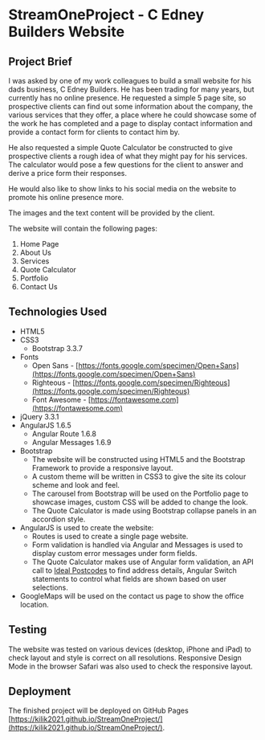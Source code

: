 # StreamOneProject - C Edney Builders Website

## Project Brief

I was asked by one of my work colleagues to build a small website for his dads business, C Edney Builders. He has been trading for many years, but currently has no online presence. He requested a simple 5 page site, so prospective clients can find out some information about the company, the various services that they offer, a place where he could showcase some of the work he has completed and a page to display contact information and provide a contact form for clients to contact him by.

He also requested a simple Quote Calculator be constructed to give prospective clients a rough idea of what they might pay for his services. The calculator would pose a few questions for the client to answer and derive a price form their responses.

He would also like to show links to his social media on the website to promote his online presence more.

The images and the text content will be provided by the client.

The website will contain the following pages:

1. Home Page
2. About Us
3. Services
4. Quote Calculator
5. Portfolio
6. Contact Us

## Technologies Used

* HTML5
* CSS3
	* Bootstrap 3.3.7
* Fonts
	* Open Sans - [https://fonts.google.com/specimen/Open+Sans](https://fonts.google.com/specimen/Open+Sans)
	* Righteous - [https://fonts.google.com/specimen/Righteous](https://fonts.google.com/specimen/Righteous)
	* Font Awesome - [https://fontawesome.com](https://fontawesome.com)
* jQuery 3.3.1
* AngularJS 1.6.5
	* Angular Route 1.6.8
	* Angular Messages 1.6.9
* Bootstrap
	* The website will be constructed using HTML5 and the Bootstrap Framework to provide a responsive layout. 
	* A custom theme will be written in CSS3 to give the site its colour scheme and look and feel. 
	* The carousel from Bootstrap will be used on the Portfolio page to showcase images, custom CSS will be added to change the look.
	* The Quote Calculator is made using Bootstrap collapse panels in an accordion style.
* AngularJS is used to create the website:
	* Routes is used to create a single page website.
	* Form validation is handled via Angular and Messages is used to display custom error messages under form fields.
	* The Quote Calculator makes use of Angular form validation, an API call to [Ideal Postcodes](http:/www.ideal-postcodes.co.uk) to find address details, Angular Switch statements to control what fields are shown based on user selections.
* GoogleMaps will be used on the contact us page to show the office location.

## Testing

The website was tested on various devices (desktop, iPhone and iPad) to check layout and style is correct on all resolutions. Responsive Design Mode in the browser Safari was also used to check the responsive layout.

## Deployment

The finished project will be deployed on GitHub Pages [https://kilik2021.github.io/StreamOneProject/](https://kilik2021.github.io/StreamOneProject/).
